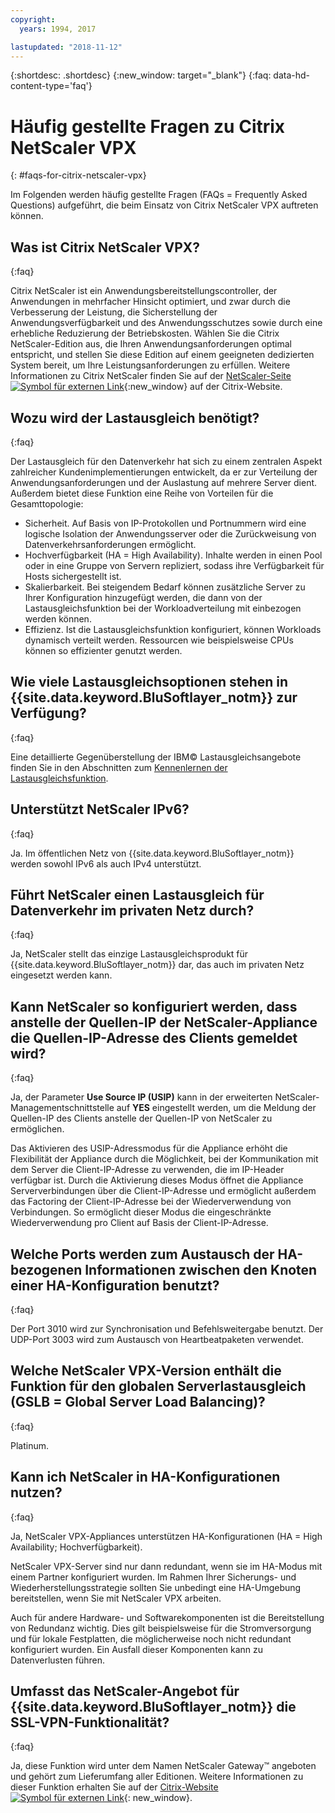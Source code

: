 ```yaml
---
copyright:
  years: 1994, 2017

lastupdated: "2018-11-12"
---
```


{:shortdesc: .shortdesc}
{:new_window: target="_blank"}
{:faq: data-hd-content-type='faq'}

# Häufig gestellte Fragen zu Citrix NetScaler VPX
{: #faqs-for-citrix-netscaler-vpx}

Im Folgenden werden häufig gestellte Fragen (FAQs = Frequently Asked Questions) aufgeführt, die beim Einsatz von Citrix NetScaler VPX auftreten können.

## Was ist Citrix NetScaler VPX?
{:faq}

Citrix NetScaler ist ein Anwendungsbereitstellungscontroller, der Anwendungen in mehrfacher Hinsicht optimiert, und zwar durch die Verbesserung der Leistung, die Sicherstellung der Anwendungsverfügbarkeit und des Anwendungsschutzes sowie durch eine erhebliche Reduzierung der Betriebskosten. Wählen Sie die Citrix NetScaler-Edition aus, die Ihren Anwendungsanforderungen optimal entspricht, und stellen Sie diese Edition auf einem geeigneten dedizierten System bereit, um Ihre Leistungsanforderungen zu erfüllen. Weitere Informationen zu Citrix NetScaler finden Sie auf der [NetScaler-Seite ![Symbol für externen Link](../../icons/launch-glyph.svg "Symbol für externen Link")](http://www.citrix.com/products/netscaler-application-delivery-controller/overview.html){:new_window} auf der Citrix-Website.

## Wozu wird der Lastausgleich benötigt?
{:faq}

Der Lastausgleich für den Datenverkehr hat sich zu einem zentralen Aspekt zahlreicher Kundenimplementierungen entwickelt, da er zur Verteilung der Anwendungsanforderungen und der Auslastung auf mehrere Server dient. Außerdem bietet diese Funktion eine Reihe von Vorteilen für die Gesamttopologie:

* Sicherheit. Auf Basis von IP-Protokollen und Portnummern wird eine logische Isolation der Anwendungsserver oder die Zurückweisung von Datenverkehrsanforderungen ermöglicht.
* Hochverfügbarkeit (HA = High Availability). Inhalte werden in einen Pool oder in eine Gruppe von Servern repliziert, sodass ihre Verfügbarkeit für Hosts sichergestellt ist.
* Skalierbarkeit. Bei steigendem Bedarf können zusätzliche Server zu Ihrer Konfiguration hinzugefügt werden, die dann von der Lastausgleichsfunktion bei der Workloadverteilung mit einbezogen werden können.
* Effizienz. Ist die Lastausgleichsfunktion konfiguriert, können Workloads dynamisch verteilt werden. Ressourcen wie beispielsweise CPUs können so effizienter genutzt werden.

## Wie viele Lastausgleichsoptionen stehen in {{site.data.keyword.BluSoftlayer_notm}} zur Verfügung?
{:faq}

Eine detaillierte Gegenüberstellung der IBM© Lastausgleichsangebote finden Sie in den Abschnitten zum [Kennenlernen der Lastausgleichsfunktion](/docs/infrastructure/loadbalancer-service?topic=loadbalancer-service-explore).

## Unterstützt NetScaler IPv6?
{:faq}

Ja. Im öffentlichen Netz von {{site.data.keyword.BluSoftlayer_notm}} werden sowohl IPv6 als auch IPv4 unterstützt.

## Führt NetScaler einen Lastausgleich für Datenverkehr im privaten Netz durch?
{:faq}

Ja, NetScaler stellt das einzige Lastausgleichsprodukt für {{site.data.keyword.BluSoftlayer_notm}} dar, das auch im privaten Netz eingesetzt werden kann.

## Kann NetScaler so konfiguriert werden, dass anstelle der Quellen-IP der NetScaler-Appliance die Quellen-IP-Adresse des Clients gemeldet wird?
{:faq}

Ja, der Parameter **Use Source IP (USIP)** kann in der erweiterten NetScaler-Managementschnittstelle auf **YES** eingestellt werden, um die Meldung der Quellen-IP des Clients anstelle der Quellen-IP von NetScaler zu ermöglichen.

Das Aktivieren des USIP-Adressmodus für die Appliance erhöht die Flexibilität der Appliance durch die Möglichkeit, bei der Kommunikation mit dem Server die Client-IP-Adresse zu verwenden, die im IP-Header verfügbar ist. Durch die Aktivierung dieses Modus öffnet die Appliance Serververbindungen über die Client-IP-Adresse und ermöglicht außerdem das Factoring der Client-IP-Adresse bei der Wiederverwendung von Verbindungen. So ermöglicht dieser Modus die eingeschränkte Wiederverwendung pro Client auf Basis der Client-IP-Adresse.

## Welche Ports werden zum Austausch der HA-bezogenen Informationen zwischen den Knoten einer HA-Konfiguration benutzt?
{:faq}

Der Port 3010 wird zur Synchronisation und Befehlsweitergabe benutzt. Der UDP-Port 3003 wird zum Austausch von Heartbeatpaketen verwendet.

## Welche NetScaler VPX-Version enthält die Funktion für den globalen Serverlastausgleich (GSLB = Global Server Load Balancing)?
{:faq}

Platinum.

## Kann ich NetScaler in HA-Konfigurationen nutzen?
{:faq}

Ja, NetScaler VPX-Appliances unterstützen HA-Konfigurationen (HA = High Availability; Hochverfügbarkeit).

NetScaler VPX-Server sind nur dann redundant, wenn sie im HA-Modus mit einem Partner konfiguriert wurden. Im Rahmen Ihrer Sicherungs- und Wiederherstellungsstrategie sollten Sie unbedingt eine HA-Umgebung bereitstellen, wenn Sie mit NetScaler VPX arbeiten.

Auch für andere Hardware- und Softwarekomponenten ist die Bereitstellung von Redundanz wichtig. Dies gilt beispielsweise für die Stromversorgung und für lokale Festplatten, die möglicherweise noch nicht redundant konfiguriert wurden. Ein Ausfall dieser Komponenten kann zu Datenverlusten führen.

## Umfasst das NetScaler-Angebot für {{site.data.keyword.BluSoftlayer_notm}} die SSL-VPN-Funktionalität?
{:faq}

Ja, diese Funktion wird unter dem Namen NetScaler Gateway™ angeboten und gehört zum Lieferumfang aller Editionen.  Weitere Informationen zu dieser Funktion erhalten Sie auf der [Citrix-Website ![Symbol für externen Link](../../icons/launch-glyph.svg "Symbol für externen Link")](https://www.citrix.com/products/netscaler-adc/){: new_window}.
